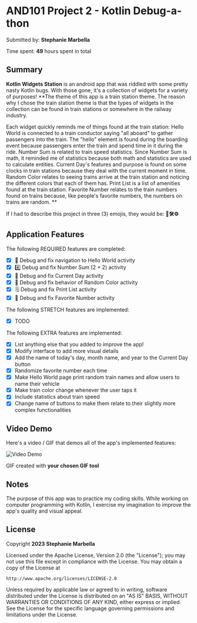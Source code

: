 <!-- (This is a comment) INSTRUCTIONS: Go through this page and fill out any **bolded** entries with their correct values.-->

# AND101 Project 2 - Kotlin Debug-a-thon

Submitted by: **Stephanie Marbella**

Time spent: **49** hours spent in total

## Summary

**Kotlin Widgets Station** is an android app that was riddled with some pretty nasty Kotlin bugs.  With those gone, it's a collection of widgets for a variety of purposes!  **The theme of this app is a train station theme. The reason why I chose the train station theme is that the types of widgets in the collection can be found in train stations or somewhere in the railway industry.

Each widget quickly reminds me of things found at the train station:
Hello World is connected to a train conductor saying "all aboard" to gather passengers into the train. The "hello" element is found during the boarding event because passengers enter the train and spend time in it during the ride.
Number Sum is related to train speed statistics. Since Number Sum is math, it reminded me of statistics because both math and statistics are used to calculate entities.
Current Day's features and purpose is found on some clocks in train stations because they deal with the current moment in time.
Random Color relates to seeing trains arrive at the train station and noticing the different colors that each of them has.
Print List is a list of amenities found at the train station.
Favorite Number relates to the train numbers found on trains because, like people's favorite numbers, the numbers on trains are random.
**

If I had to describe this project in three (3) emojis, they would be: **🔧🛠⚙**

## Application Features

<!-- (This is a comment) Please be sure to change the [ ] to [x] for any features you completed.  If a feature is not checked [x], you might miss the points for that item! -->

The following REQUIRED features are completed:

- [x] 👋 Debug and fix navigation to Hello World activity
- [x] 4️⃣ Debug and fix Number Sum (2 + 2) activity
- [x] 📅 Debug and fix Current Day activity 
- [x] 🌈 Debug and fix behavior of Random Color activity
- [x] 🗒️ Debug and fix Print List activity
- [x] 💯 Debug and fix Favorite Number activity

The following STRETCH features are implemented:

- [x] TODO

The following EXTRA features are implemented:

- [x] List anything else that you added to improve the app!
- [x] Modify interface to add more visual details
- [x] Add the name of today's day, month name, and year to the Current Day button
- [x] Randomize favorite number each time
- [x] Make Hello World page print random train names and allow users to name their vehicle
- [x] Make train color change whenever the user taps it
- [x] Include statistics about train speed
- [x] Change name of buttons to make them relate to their slightly more complex functionalities

## Video Demo

Here's a video / GIF that demos all of the app's implemented features:

<img src='http://i.imgur.com/link/to/your/gif/file.gif' title='Video Demo' width='' alt='Video Demo' />

GIF created with **your chosen GIF tool**

<!-- Recommended tools:
- [Kap](https://getkap.co/) for macOS
- [ScreenToGif](https://www.screentogif.com/) for Windows
- [peek](https://github.com/phw/peek) for Linux. -->

## Notes

The purpose of this app was to practice my coding skills. While working on computer programming with Kotlin, I exercise my imagination to improve the app's quality and visual appeal.

## License

Copyright **2023** **Stephanie Marbella**

Licensed under the Apache License, Version 2.0 (the "License");
you may not use this file except in compliance with the License.
You may obtain a copy of the License at

    http://www.apache.org/licenses/LICENSE-2.0

Unless required by applicable law or agreed to in writing, software
distributed under the License is distributed on an "AS IS" BASIS,
WITHOUT WARRANTIES OR CONDITIONS OF ANY KIND, either express or implied.
See the License for the specific language governing permissions and
limitations under the License.

